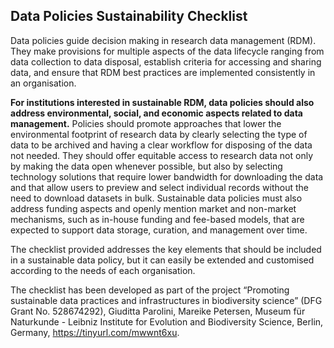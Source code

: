 ## Data Policies Sustainability Checklist

Data policies guide decision making in research data management (RDM). They make provisions for multiple aspects of the data lifecycle ranging from data collection to data disposal, establish criteria for accessing and sharing data, and ensure that RDM best practices are implemented consistently in an organisation.

**For institutions interested in sustainable RDM, data policies should also address environmental, social, and economic aspects related to data management.** Policies should promote approaches that lower the environmental footprint of research data by clearly selecting the type of data to be archived and having a clear workflow for disposing of the data not needed. They should offer equitable access to research data not only by making the data open whenever possible, but also by selecting technology solutions that require lower bandwidth for downloading the data and that allow users to preview and select individual records without the need to download datasets in bulk. Sustainable data policies must also address funding aspects and openly mention market and non-market mechanisms, such as in-house funding and fee-based models, that are expected to support data storage, curation, and management over time.

The checklist provided addresses the key elements that should be included in a sustainable data policy, but it can easily be extended and customised according to the needs of each organisation.

The checklist has been developed as part of the project “Promoting sustainable data practices and infrastructures in biodiversity science” (DFG Grant No. 528674292), Giuditta Parolini, Mareike Petersen, Museum für Naturkunde - Leibniz Institute for Evolution and Biodiversity Science, Berlin, Germany, https://tinyurl.com/mwwnt6xu.


